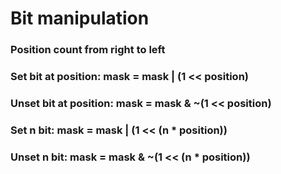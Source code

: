 # Bit manipulation

### Position count from right to left

### Set bit at position: **mask = mask | (1 << position)**

### Unset bit at position: **mask = mask & ~(1 << position)**

### Set n bit: **mask = mask | (1 << (n * position))**

### Unset n bit: **mask = mask & ~(1 << (n * position))**
